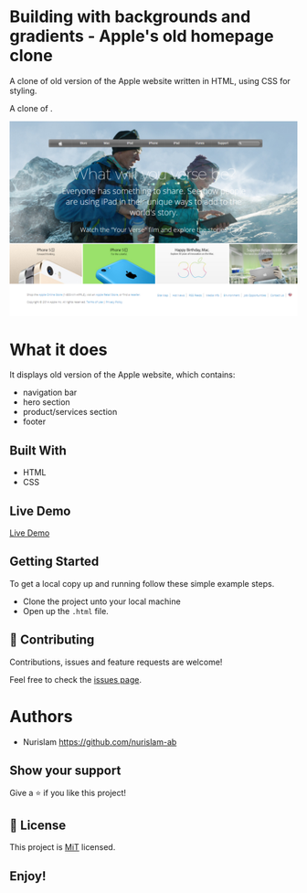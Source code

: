 # Building with backgrounds and gradients - Apple's old homepage clone

 A clone of old version of the Apple website written in HTML, using CSS for styling.

A clone of [](https://web.archive.org/web/20140301004610/http://www.apple.com/).

![screenshot](https://github.com/nurislam-ab/building_with_backgrounds_and_gradients/blob/features_branch/screenshot.jpg)

# What it does

It displays old version of the Apple website, which contains:
- navigation bar
- hero section
- product/services section
- footer

## Built With

- HTML
- CSS


## Live Demo

[Live Demo](https://nurislam-ab.github.io/building_with_backgrounds_and_gradients/index.html)

## Getting Started

To get a local copy up and running follow these simple example steps.
- Clone the project unto your local machine
- Open up the `.html` file.

## 🤝 Contributing

Contributions, issues and feature requests are welcome!

Feel free to check the [issues page](https://github.com/nurislam-ab/building_with_backgrounds_and_gradients/issues).

# Authors   
* Nurislam https://github.com/nurislam-ab

## Show your support

Give a ⭐️ if you like this project!

## 📝 License

This project is [MiT](lic.url) licensed.

## Enjoy!
